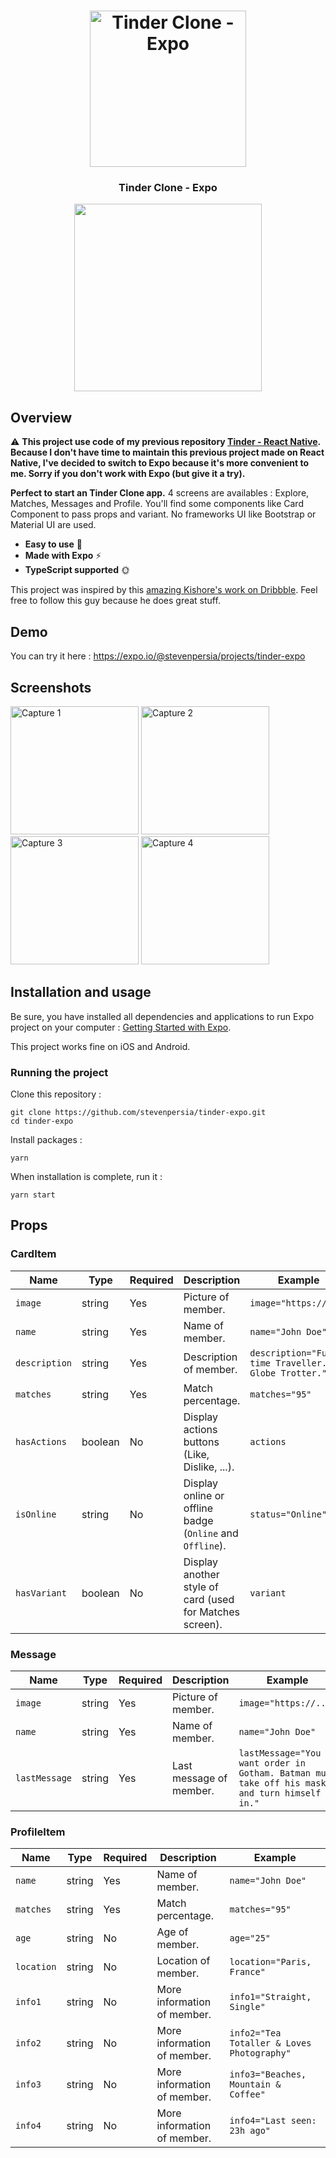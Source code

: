 <h1 align="center">
<img
		width="250"
		alt="Tinder Clone - Expo"
		src="https://github.com/stevenpersia/tinder-expo/blob/master/preview/tinder-clone-logo.gif">
</h1>
<h3 align="center">
	Tinder Clone - Expo
</h3>

<p align="center">
	<img src="https://github.com/stevenpersia/tinder-expo/blob/master/preview/tinderclone-preview.gif" width="300">
</p>


## Overview

⚠️ **This project use code of my previous repository [Tinder - React Native](https://github.com/stevenpersia/tinder-react-native). Because I don't have time to maintain this previous project made on React Native, I've decided to switch to Expo because it's more convenient to me. Sorry if you don't work with Expo (but give it a try).**

**Perfect to start an Tinder Clone app.** 4 screens are availables : Explore, Matches, Messages and Profile. You'll find some components like Card Component to pass props and variant. No frameworks UI like Bootstrap or Material UI are used.

- **Easy to use** 🤘
- **Made with Expo** ⚡
- **TypeScript supported** 🌞

This project was inspired by this [amazing Kishore's work on Dribbble](https://dribbble.com/shots/5631075-Dating-App-Sketch-Freebie-Day-334-365-Project365). Feel free to follow this guy because he does great stuff.

## Demo

You can try it here : https://expo.io/@stevenpersia/projects/tinder-expo

## Screenshots

<img
width="205"
alt="Capture 1"
src="https://github.com/stevenpersia/tinder-expo/blob/master/preview/capture-1.png">
<img
width="205"
alt="Capture 2"
src="https://github.com/stevenpersia/tinder-expo/blob/master/preview/capture-2.png">
<img
width="205"
alt="Capture 3"
src="https://github.com/stevenpersia/tinder-expo/blob/master/preview/capture-3.png">
<img
width="205"
alt="Capture 4"
src="https://github.com/stevenpersia/tinder-expo/blob/master/preview/capture-4.png">


## Installation and usage

Be sure, you have installed all dependencies and applications to run Expo project on your computer : [Getting Started with Expo](https://docs.expo.io/get-started/installation/).

This project works fine on iOS and Android.


### Running the project

Clone this repository :

```
git clone https://github.com/stevenpersia/tinder-expo.git
cd tinder-expo
```

Install packages :

```
yarn
```

When installation is complete, run it :

```
yarn start
```


## Props

### CardItem

| Name           | Type     | Required | Description                                               | Example                                             |
| -------------- | -------- | -------- | --------------------------------------------------------- | --------------------------------------------------- |
| `image`        | string   | Yes      | Picture of member.                                        | `image="https://..."`                               |
| `name`         | string   | Yes      | Name of member.                                           | `name="John Doe"`                                   |
| `description`  | string   | Yes      | Description of member.                                    | `description="Full-time Traveller. Globe Trotter."` |
| `matches`      | string   | Yes      | Match percentage.                                         | `matches="95"`                                      |
| `hasActions`   | boolean  | No       | Display actions buttons (Like, Dislike, ...).             | `actions`                                           |
| `isOnline`     | string   | No       | Display online or offline badge (`Online` and `Offline`). | `status="Online"`                                   |
| `hasVariant`   | boolean  | No       | Display another style of card (used for Matches screen).  | `variant`                                           |

### Message

| Name          | Type   | Required | Description             | Example                                                                                      |
| ------------- | ------ | -------- | ----------------------- | -------------------------------------------------------------------------------------------- |
| `image`       | string | Yes      | Picture of member.      | `image="https://..."`                                                                        |
| `name`        | string | Yes      | Name of member.         | `name="John Doe"`                                                                            |
| `lastMessage` | string | Yes      | Last message of member. | `lastMessage="You want order in Gotham. Batman must take off his mask and turn himself in."` |


### ProfileItem

| Name       | Type   | Required | Description                 | Example                                    |
| ---------- | ------ | -------- | --------------------------- | ------------------------------------------ |
| `name`     | string | Yes      | Name of member.             | `name="John Doe"`                          |
| `matches`  | string | Yes      | Match percentage.           | `matches="95"`                             |
| `age`      | string | No       | Age of member.              | `age="25"`                                 |
| `location` | string | No       | Location of member.         | `location="Paris, France"`                 |
| `info1`    | string | No       | More information of member. | `info1="Straight, Single"`                 |
| `info2`    | string | No       | More information of member. | `info2="Tea Totaller & Loves Photography"` |
| `info3`    | string | No       | More information of member. | `info3="Beaches, Mountain & Coffee"`       |
| `info4`    | string | No       | More information of member. | `info4="Last seen: 23h ago"`               |



